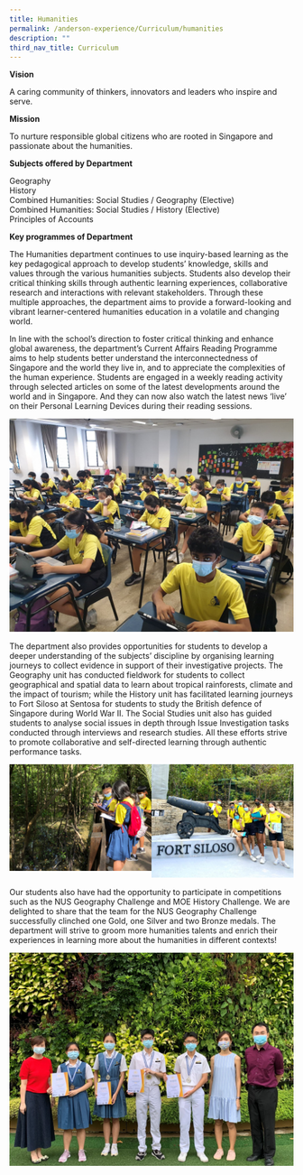 ```yaml
---
title: Humanities
permalink: /anderson-experience/Curriculum/humanities
description: ""
third_nav_title: Curriculum
---
```

**Vision**

A caring community of thinkers, innovators and leaders who inspire and serve.

**Mission**

To nurture responsible global citizens who are rooted in Singapore and passionate about the humanities.

**Subjects offered by Department**

Geography <br> History
<br>Combined Humanities: Social Studies / Geography (Elective)
<br>Combined Humanities: Social Studies / History (Elective)
<br>Principles of Accounts


**Key programmes of Department**

The Humanities department continues to use inquiry-based learning as the key pedagogical approach to develop students’ knowledge, skills and values through the various humanities subjects. Students also develop their critical thinking skills through authentic learning experiences, collaborative research and interactions with relevant stakeholders. Through these multiple approaches, the department aims to provide a forward-looking and vibrant learner-centered humanities education in a volatile and changing world. 
 
In line with the school’s direction to foster critical thinking and enhance global awareness, the department’s Current Affairs Reading Programme aims to help students better understand the interconnectedness of Singapore and the world they live in, and to appreciate the complexities of the human experience. Students are engaged in a weekly reading activity through selected articles on some of the latest developments around the world and in Singapore. And they can now also watch the latest news ‘live’ on their Personal Learning Devices during their reading sessions.

![](/images/Picture%203%20-%202021%20CARP%20in%20the%20classroom.jpg)

The department also provides opportunities for students to develop a deeper understanding of the subjects’ discipline by organising learning journeys to collect evidence in support of their investigative projects. The Geography unit has conducted fieldwork for students to collect geographical and spatial data to learn about tropical rainforests, climate and the impact of tourism; while the History unit has facilitated learning journeys to Fort Siloso at Sentosa for students to study the British defence of Singapore during World War II. The Social Studies unit also has guided students to analyse social issues in depth through Issue Investigation tasks conducted through interviews and research studies. All these efforts strive to promote collaborative and self-directed learning through authentic performance tasks. 

<img src="/images/Picture%201%20-%202021%20Sec1%20GY%20LJ%20to%20Sungei%20Buloh%20Wetland%20Reserve.jpg" 
     style="width:50%;float:left">
<img src="/images/Picture%202%20-%202021%20Sec2%20HY%20LJ%20to%20Fort%20Siloso%20Sentosa.jpg" 
     style="width:50%">
		 
Our students also have had the opportunity to participate in competitions such as the NUS Geography Challenge and MOE History Challenge. We are delighted to share that the team for the NUS Geography Challenge successfully clinched one Gold, one Silver and two Bronze medals. The department will strive to groom more humanities talents and enrich their experiences in learning more about the humanities in different contexts!

![](/images/Picture%204%20-%202021%20NUS%20GY%20Challenge%20medal%20winners.jpg)